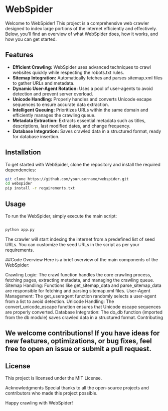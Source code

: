 # WebSpider

Welcome to WebSpider! This project is a comprehensive web crawler designed to index large portions of the internet efficiently and effectively. Below, you'll find an overview of what WebSpider does, how it works, and how you can get started.

## Features

- **Efficient Crawling:** WebSpider uses advanced techniques to crawl websites quickly while respecting the robots.txt rules.
- **Sitemap Integration:** Automatically fetches and parses sitemap.xml files to gather URLs and metadata.
- **Dynamic User-Agent Rotation:** Uses a pool of user-agents to avoid detection and prevent server overload.
- **Unicode Handling:** Properly handles and converts Unicode escape sequences to ensure accurate data extraction.
- **Intelligent Queuing:** Prioritizes URLs within the same domain and efficiently manages the crawling queue.
- **Metadata Extraction:** Extracts essential metadata such as titles, descriptions, last modified dates, and change frequency.
- **Database Integration:** Saves crawled data in a structured format, ready for database insertion.

## Installation

To get started with WebSpider, clone the repository and install the required dependencies:

```bash
git clone https://github.com/yourusername/webspider.git
cd webspider
pip install -r requirements.txt
```

## Usage
To run the WebSpider, simply execute the main script:

```bash

python app.py
```
The crawler will start indexing the internet from a predefined list of seed URLs. You can customize the seed URLs in the script as per your requirements.

##Code Overview
Here is a brief overview of the main components of the WebSpider:

Crawling Logic: The crawl function handles the core crawling process, fetching pages, extracting metadata, and managing the crawling queue.
Sitemap Handling: Functions like get_sitemap_data and parse_sitemap_data are responsible for fetching and parsing sitemap.xml files.
User-Agent Management: The get_useragent function randomly selects a user-agent from a list to avoid detection.
Unicode Handling: The convert_unicode_escape function ensures that Unicode escape sequences are properly converted.
Database Integration: The do_db function (imported from the db module) saves crawled data in a structured format.
Contributing

## We welcome contributions! If you have ideas for new features, optimizations, or bug fixes, feel free to open an issue or submit a pull request.

## License
This project is licensed under the MIT License.

Acknowledgments
Special thanks to all the open-source projects and contributors who made this project possible.

Happy crawling with WebSpider!
